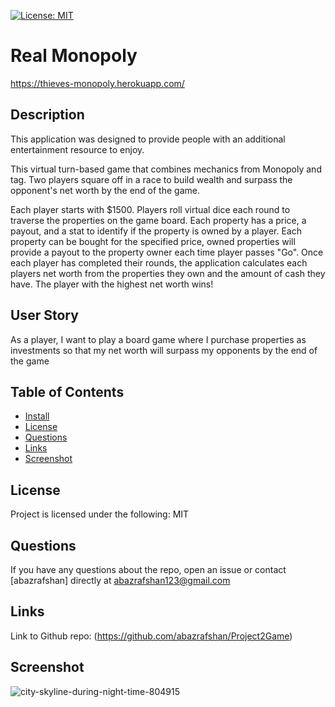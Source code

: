 [![License: MIT](https://img.shields.io/badge/License-MIT-yellow.svg)](https://opensource.org/licenses/MIT)
# Real Monopoly
https://thieves-monopoly.herokuapp.com/

## Description

This application was designed to provide people with an additional entertainment resource to enjoy.
  
This virtual turn-based game that combines mechanics from Monopoly and tag. Two players square off in a race to build wealth and surpass the opponent's net worth by the end of the game. 

Each player starts with $1500. Players roll virtual dice each round to traverse the properties on the game board. Each property has a price, a payout, and a stat to identify if the property is owned by a player. Each property can be bought for the specified price, owned properties will provide a payout to the property owner each time player passes "Go". Once each player has completed their rounds, the application calculates each players net worth from the properties they own and the amount of cash they have. The player with the highest net worth wins!

## User Story

As a player, I want to play a board game where I purchase properties as investments so that my net worth will surpass my opponents by the end of the game
  
## Table of Contents
* [Install](#install)
* [License](#license)
* [Questions](#questions)
* [Links](#links)
* [Screenshot](#screenshot)
   
## License
  
Project is licensed under the following: MIT

## Questions

If you have any questions about the repo, open an issue or contact [abazrafshan] directly at abazrafshan123@gmail.com

## Links

Link to Github repo: (https://github.com/abazrafshan/Project2Game)
  
## Screenshot

![city-skyline-during-night-time-804915](https://user-images.githubusercontent.com/63271368/84208650-10e5b900-aa69-11ea-9061-e9cebf6806a2.png)
